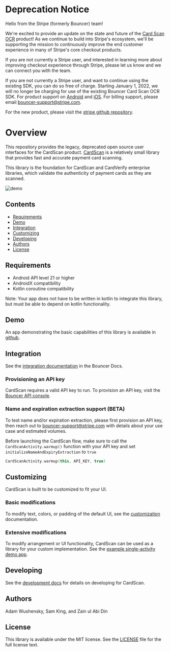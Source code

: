 # Deprecation Notice
Hello from the Stripe (formerly Bouncer) team!

We're excited to provide an update on the state and future of the [Card Scan OCR](https://github.com/stripe/stripe-android/tree/master/stripecardscan) product! As we continue to build into Stripe's ecosystem, we'll be supporting the mission to continuously improve the end customer experience in many of Stripe's core checkout products.

If you are not currently a Stripe user, and interested in learning more about improving checkout experience through Stripe, please let us know and we can connect you with the team.

If you are not currently a Stripe user, and want to continue using the existing SDK, you can do so free of charge. Starting January 1, 2022, we will no longer be charging for use of the existing Bouncer Card Scan OCR SDK. For product support on [Android](https://github.com/stripe/stripe-android/issues) and [iOS](https://github.com/stripe/stripe-ios/issues). For billing support, please email [bouncer-support@stripe.com](mailto:bouncer-support@stripe.com).

For the new product, please visit the [stripe github repository](https://github.com/stripe/stripe-android/tree/master/stripecardscan).

# Overview
This repository provides the legacy, deprecated open source user interfaces for the CardScan product. [CardScan](https://cardscan.io/) is a relatively small library that provides fast and accurate payment card scanning.

This library is the foundation for CardScan and CardVerify enterprise libraries, which validate the authenticity of payment cards as they are scanned.

![demo](../docs/images/demo.gif)

## Contents
* [Requirements](#requirements)
* [Demo](#demo)
* [Integration](#integration)
* [Customizing](#customizing)
* [Developing](#developing)
* [Authors](#authors)
* [License](#license)

## Requirements
* Android API level 21 or higher
* AndroidX compatibility
* Kotlin coroutine compatibility

Note: Your app does not have to be written in kotlin to integrate this library, but must be able to depend on kotlin functionality.

## Demo
An app demonstrating the basic capabilities of this library is available in [github](https://github.com/getbouncer/cardscan-demo-android).

## Integration
See the [integration documentation](https://docs.getbouncer.com/card-scan/android-integration-guide/android-development-guide) in the Bouncer Docs.

### Provisioning an API key
CardScan requires a valid API key to run. To provision an API key, visit the [Bouncer API console](https://api.getbouncer.com/console).

### Name and expiration extraction support (BETA)
To test name and/or expiration extraction, please first provision an API key, then reach out to [bouncer-support@stripe.com](mailto:bouncer-support@stripe.com) with details about your use case and estimated volumes.

Before launching the CardScan flow, make sure to call the ```CardScanActivity.warmup()``` function with your API key and set ```initializeNameAndExpiryExtraction``` to ```true```

```kotlin
CardScanActivity.warmup(this, API_KEY, true)
```

## Customizing
CardScan is built to be customized to fit your UI.

### Basic modifications
To modify text, colors, or padding of the default UI, see the [customization](https://docs.getbouncer.com/card-scan/android-integration-guide/android-customization-guide) documentation.

### Extensive modifications
To modify arrangement or UI functionality, CardScan can be used as a library for your custom implementation. See the [example single-activity demo app](https://github.com/getbouncer/cardscan-demo-android/blob/master/demo/src/main/java/com/getbouncer/cardscan/demo/SingleActivityDemo.java).

## Developing
See the [development docs](https://docs.getbouncer.com/card-scan/android-integration-guide/android-development-guide) for details on developing for CardScan.

## Authors
Adam Wushensky, Sam King, and Zain ul Abi Din

## License
This library is available under the MIT license. See the [LICENSE](../LICENSE) file for the full license text.
